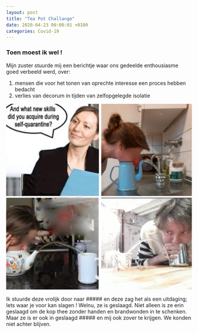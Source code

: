 ```yaml
---
layout: post
title: "Tea Pot Challange"
date: 2020-04-23 00:00:01 +0100
categories: Covid-19
---
```


### Toen moest ik wel !


Mijn zuster stuurde mij een berichtje waar ons gedeelde enthousiasme goed verbeeld werd, over:
1. mensen die voor het tonen van oprechte interesse een proces hebben bedacht
2. verlies van decorum in tijden van zelfopgelegde isolatie

![teapot](../assets/teapot.png)

Ik stuurde deze vrolijk door naar ##### en deze zag het als een uitdaging; Iets waar je voor kan slagen ! Welnu, ze is geslaagd. Niet alleen is ze erin geslaagd om de kop thee zonder handen en brandwonden in te schenken. Maar ze is er ook in geslaagd ##### en mij ook zover te krijgen. We konden niet achter blijven.
